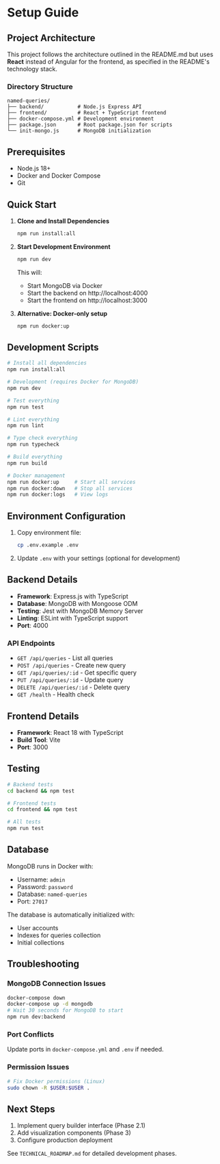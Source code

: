 # Setup Guide

## Project Architecture

This project follows the architecture outlined in the README.md but uses **React** instead of Angular for the frontend, as specified in the README's technology stack.

### Directory Structure

```
named-queries/
├── backend/           # Node.js Express API
├── frontend/          # React + TypeScript frontend
├── docker-compose.yml # Development environment
├── package.json       # Root package.json for scripts
└── init-mongo.js      # MongoDB initialization
```

## Prerequisites

- Node.js 18+
- Docker and Docker Compose
- Git

## Quick Start

1. **Clone and Install Dependencies**
   ```bash
   npm run install:all
   ```

2. **Start Development Environment**
   ```bash
   npm run dev
   ```
   This will:
   - Start MongoDB via Docker
   - Start the backend on http://localhost:4000
   - Start the frontend on http://localhost:3000

3. **Alternative: Docker-only setup**
   ```bash
   npm run docker:up
   ```

## Development Scripts

```bash
# Install all dependencies
npm run install:all

# Development (requires Docker for MongoDB)
npm run dev

# Test everything
npm run test

# Lint everything
npm run lint

# Type check everything
npm run typecheck

# Build everything
npm run build

# Docker management
npm run docker:up     # Start all services
npm run docker:down   # Stop all services
npm run docker:logs   # View logs
```

## Environment Configuration

1. Copy environment file:
   ```bash
   cp .env.example .env
   ```

2. Update `.env` with your settings (optional for development)

## Backend Details

- **Framework**: Express.js with TypeScript
- **Database**: MongoDB with Mongoose ODM
- **Testing**: Jest with MongoDB Memory Server
- **Linting**: ESLint with TypeScript support
- **Port**: 4000

### API Endpoints

- `GET /api/queries` - List all queries
- `POST /api/queries` - Create new query
- `GET /api/queries/:id` - Get specific query
- `PUT /api/queries/:id` - Update query
- `DELETE /api/queries/:id` - Delete query
- `GET /health` - Health check

## Frontend Details

- **Framework**: React 18 with TypeScript
- **Build Tool**: Vite
- **Port**: 3000

## Testing

```bash
# Backend tests
cd backend && npm test

# Frontend tests
cd frontend && npm test

# All tests
npm run test
```

## Database

MongoDB runs in Docker with:
- Username: `admin`
- Password: `password`
- Database: `named-queries`
- Port: `27017`

The database is automatically initialized with:
- User accounts
- Indexes for queries collection
- Initial collections

## Troubleshooting

### MongoDB Connection Issues
```bash
docker-compose down
docker-compose up -d mongodb
# Wait 30 seconds for MongoDB to start
npm run dev:backend
```

### Port Conflicts
Update ports in `docker-compose.yml` and `.env` if needed.

### Permission Issues
```bash
# Fix Docker permissions (Linux)
sudo chown -R $USER:$USER .
```

## Next Steps

1. Implement query builder interface (Phase 2.1)
2. Add visualization components (Phase 3)
3. Configure production deployment

See `TECHNICAL_ROADMAP.md` for detailed development phases.